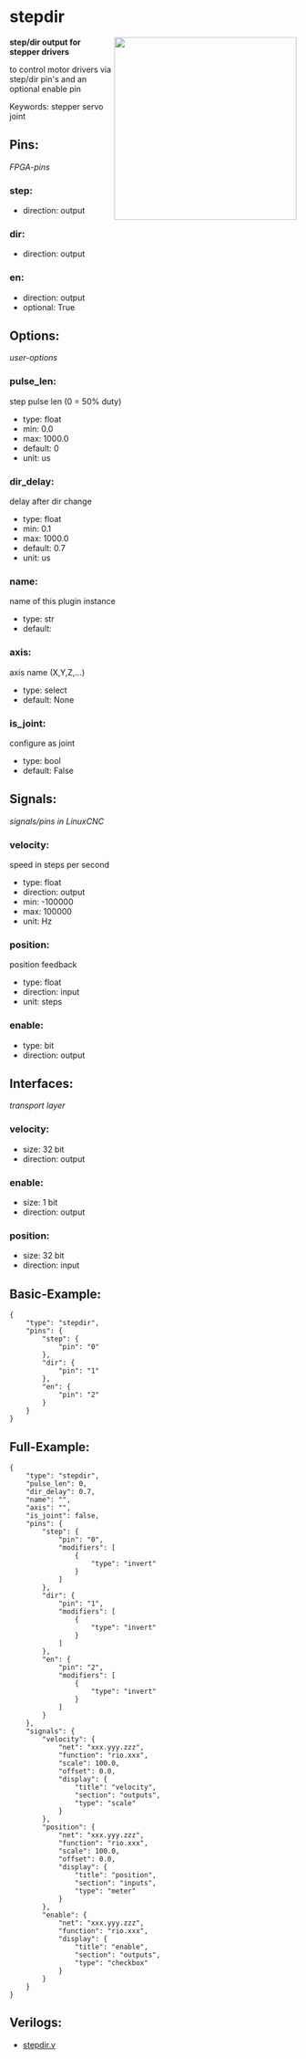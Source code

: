 # stepdir

<img align="right" width="320" src="image.png">

**step/dir output for stepper drivers**

to control motor drivers via step/dir pin's and an optional enable pin

Keywords: stepper servo joint

## Pins:
*FPGA-pins*
### step:

 * direction: output

### dir:

 * direction: output

### en:

 * direction: output
 * optional: True


## Options:
*user-options*
### pulse_len:
step pulse len (0 = 50% duty)

 * type: float
 * min: 0.0
 * max: 1000.0
 * default: 0
 * unit: us

### dir_delay:
delay after dir change

 * type: float
 * min: 0.1
 * max: 1000.0
 * default: 0.7
 * unit: us

### name:
name of this plugin instance

 * type: str
 * default: 

### axis:
axis name (X,Y,Z,...)

 * type: select
 * default: None

### is_joint:
configure as joint

 * type: bool
 * default: False


## Signals:
*signals/pins in LinuxCNC*
### velocity:
speed in steps per second

 * type: float
 * direction: output
 * min: -100000
 * max: 100000
 * unit: Hz

### position:
position feedback

 * type: float
 * direction: input
 * unit: steps

### enable:

 * type: bit
 * direction: output


## Interfaces:
*transport layer*
### velocity:

 * size: 32 bit
 * direction: output

### enable:

 * size: 1 bit
 * direction: output

### position:

 * size: 32 bit
 * direction: input


## Basic-Example:
```
{
    "type": "stepdir",
    "pins": {
        "step": {
            "pin": "0"
        },
        "dir": {
            "pin": "1"
        },
        "en": {
            "pin": "2"
        }
    }
}
```

## Full-Example:
```
{
    "type": "stepdir",
    "pulse_len": 0,
    "dir_delay": 0.7,
    "name": "",
    "axis": "",
    "is_joint": false,
    "pins": {
        "step": {
            "pin": "0",
            "modifiers": [
                {
                    "type": "invert"
                }
            ]
        },
        "dir": {
            "pin": "1",
            "modifiers": [
                {
                    "type": "invert"
                }
            ]
        },
        "en": {
            "pin": "2",
            "modifiers": [
                {
                    "type": "invert"
                }
            ]
        }
    },
    "signals": {
        "velocity": {
            "net": "xxx.yyy.zzz",
            "function": "rio.xxx",
            "scale": 100.0,
            "offset": 0.0,
            "display": {
                "title": "velocity",
                "section": "outputs",
                "type": "scale"
            }
        },
        "position": {
            "net": "xxx.yyy.zzz",
            "function": "rio.xxx",
            "scale": 100.0,
            "offset": 0.0,
            "display": {
                "title": "position",
                "section": "inputs",
                "type": "meter"
            }
        },
        "enable": {
            "net": "xxx.yyy.zzz",
            "function": "rio.xxx",
            "display": {
                "title": "enable",
                "section": "outputs",
                "type": "checkbox"
            }
        }
    }
}
```

## Verilogs:
 * [stepdir.v](stepdir.v)
